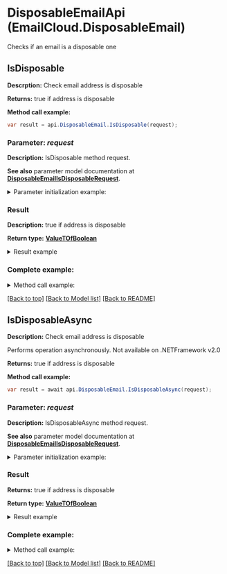 # DisposableEmailApi (EmailCloud.DisposableEmail)

Checks if an email is a disposable one

<a name="IsDisposable"></a>
## IsDisposable
**Descrption:** Check email address is disposable             


**Returns:** true if address is disposable

**Method call example:**
```csharp
var result = api.DisposableEmail.IsDisposable(request);
```

### Parameter: *request*

**Description:** IsDisposable method request.

**See also** parameter model documentation at [**DisposableEmailIsDisposableRequest**](DisposableEmailIsDisposableRequest.md).

<details>
    <summary>Parameter initialization example:</summary>

```csharp
var request = new DisposableEmailIsDisposableRequest
{ 
    Address = "example@mailcatch.com"
};
```

</details>

### Result

**Description:** true if address is disposable

**Return type:** [**ValueTOfBoolean**](ValueTOfBoolean.md)

<details>
    <summary>Result example</summary>

```csharp
result = ;
```

</details>

### Complete example:

<details>
    <summary>Method call example:</summary>

```csharp
var api = new EmailCloud(clientSecret, clientId);

// Prepare parameters:
var request = new DisposableEmailIsDisposableRequest
{ 
    Address = "example@mailcatch.com"
};

// Call method:
var result = api.DisposableEmail.IsDisposable(request);

// Result example:
result = ;
```

</details>

[[Back to top]](#) [[Back to Model list]](Models.md) [[Back to README]](README.md)

<a name="IsDisposableAsync"></a>
## IsDisposableAsync

**Description:** Check email address is disposable             

Performs operation asynchronously. Not available on .NETFramework v2.0


**Returns:** true if address is disposable

**Method call example:**
```csharp
var result = await api.DisposableEmail.IsDisposableAsync(request);
```

### Parameter: *request*

**Description:** IsDisposableAsync method request.

**See also** parameter model documentation at [**DisposableEmailIsDisposableRequest**](DisposableEmailIsDisposableRequest.md).

<details>
    <summary>Parameter initialization example:</summary>

```csharp
var request = new DisposableEmailIsDisposableRequest
{ 
    Address = "example@mailcatch.com"
};
```

</details>

### Result

**Returns:** true if address is disposable

**Return type:** [**ValueTOfBoolean**](ValueTOfBoolean.md)

<details>
    <summary>Result example</summary>

```csharp
result = ;
```

</details>

### Complete example:

<details>
    <summary>Method call example:</summary>

```csharp
var api = new EmailCloud(clientSecret, clientId);

// Prepare parameters:
var request = new DisposableEmailIsDisposableRequest
{ 
    Address = "example@mailcatch.com"
};

// Call method:
var result = await api.DisposableEmail.IsDisposableAsync(request);

result = ;

```

</details>

[[Back to top]](#) [[Back to Model list]](Models.md) [[Back to README]](README.md)
